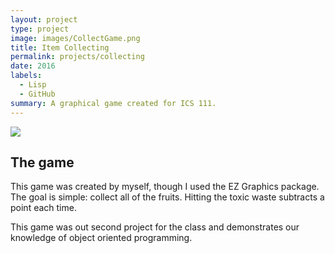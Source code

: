 ```yaml
---
layout: project
type: project
image: images/CollectGame.png
title: Item Collecting
permalink: projects/collecting
date: 2016
labels:
  - Lisp
  - GitHub
summary: A graphical game created for ICS 111.
---
```


<img class="ui image" src="{{ site.baseurl }}/images/CollectGameRect.png">

## The game

This game was created by myself, though I used the EZ Graphics package. The goal is simple: collect all of the fruits. Hitting the toxic waste subtracts a point each time.

This game was out second project for the class and demonstrates our knowledge of object oriented programming.
